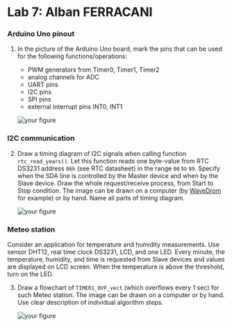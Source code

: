 # Lab 7: Alban FERRACANI

### Arduino Uno pinout

1. In the picture of the Arduino Uno board, mark the pins that can be used for the following functions/operations:
   * PWM generators from Timer0, Timer1, Timer2
   * analog channels for ADC
   * UART pins
   * I2C pins
   * SPI pins
   * external interrupt pins INT0, INT1

   ![your figure](images/arduino_uno_pinout.png)

### I2C communication

2. Draw a timing diagram of I2C signals when calling function `rtc_read_years()`. Let this function reads one byte-value from RTC DS3231 address `06h` (see RTC datasheet) in the range `00` to `99`. Specify when the SDA line is controlled by the Master device and when by the Slave device. Draw the whole request/receive process, from Start to Stop condition. The image can be drawn on a computer (by [WaveDrom](https://wavedrom.com/) for example) or by hand. Name all parts of timing diagram.

   ![your figure]()

### Meteo station

Consider an application for temperature and humidity measurements. Use sensor DHT12, real time clock DS3231, LCD, and one LED. Every minute, the temperature, humidity, and time is requested from Slave devices and values are displayed on LCD screen. When the temperature is above the threshold, turn on the LED.

3. Draw a flowchart of `TIMER1_OVF_vect` (which overflows every 1&nbsp;sec) for such Meteo station. The image can be drawn on a computer or by hand. Use clear description of individual algorithm steps.

   ![your figure]()

